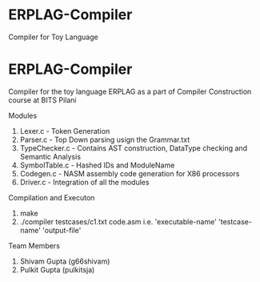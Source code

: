 # ERPLAG-Compiler
Compiler for Toy Language
# ERPLAG-Compiler
Compiler for the toy language ERPLAG as a part of Compiler Construction course at BITS Pilani

Modules
1. Lexer.c - Token Generation
2. Parser.c - Top Down parsing usign the Grammar.txt
3. TypeChecker.c - Contains AST construction, DataType checking and Semantic Analysis
4. SymbolTable.c - Hashed IDs and ModuleName
5. Codegen.c - NASM assembly code generation for X86 processors
6. Driver.c - Integration of all the modules

Compilation and Executon
1. make
2. ./compiler testcases/c1.txt code.asm       i.e. 'executable-name' 'testcase-name' 'output-file'

Team Members
1. Shivam Gupta (g66shivam)
2. Pulkit Gupta (pulkitsja)
